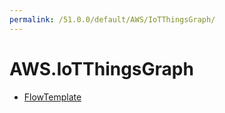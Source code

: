 ```yaml
---
permalink: /51.0.0/default/AWS/IoTThingsGraph/
---
```


# AWS.IoTThingsGraph



* [FlowTemplate](FlowTemplate.md)